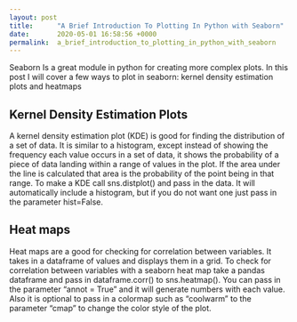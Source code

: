 ```yaml
---
layout: post
title:      "A Brief Introduction To Plotting In Python with Seaborn"
date:       2020-05-01 16:58:56 +0000
permalink:  a_brief_introduction_to_plotting_in_python_with_seaborn
---
```



Seaborn Is a great module in python for creating more complex plots. In this post I will cover a few ways to plot in seaborn: kernel density estimation plots and heatmaps

## Kernel Density Estimation Plots
A kernel density estimation plot (KDE) is good for finding the distribution of a set of data. It is similar to a histogram, except instead of showing the frequency each value occurs in a set of data, it shows the probability of a piece of data landing within a range of values in the plot. If the area under the line is calculated that area is the probability of the point being in that range. To make a KDE call sns.distplot() and pass in the data. It will automatically include a histogram, but if you do not want one just pass in the parameter hist=False.


## Heat maps
Heat maps are a good for checking for correlation between variables. It takes in a dataframe of values and displays them in a grid. To check for correlation between variables with a seaborn heat map take a pandas dataframe and pass in dataframe.corr() to sns.heatmap(). You can pass in the parameter “annot = True” and it will generate numbers with each value. Also it is optional to pass in a colormap such as “coolwarm” to the parameter “cmap” to change the color style of the plot.

